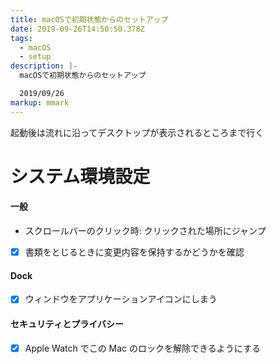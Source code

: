 ```yaml
---
title: macOSで初期状態からのセットアップ
date: 2019-09-26T14:50:50.378Z
tags:
  - macOS
  - setup
description: |-
  macOSで初期状態からのセットアップ

  2019/09/26
markup: mmark
---
```

起動後は流れに沿ってデスクトップが表示されるところまで行く
# システム環境設定
#### 一般
 - スクロールバーのクリック時: クリックされた場所にジャンプ  
 - [x] 書類をとじるときに変更内容を保持するかどうかを確認  

#### Dock
 - [x] ウィンドウをアプリケーションアイコンにしまう

#### セキュリティとプライバシー
 - [x] Apple Watch でこの Mac のロックを解除できるようにする

####
